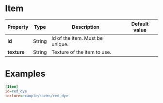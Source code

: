 # Item

|Property|Type|Description|Default value|
|-|-|-|-|
|**id**|String|Id of the item. Must be unique.||
|**texture**|String|Texture of the item to use.||

# Examples

```ini
[Item]
id=red_dye
texture=example/items/red_dye
```